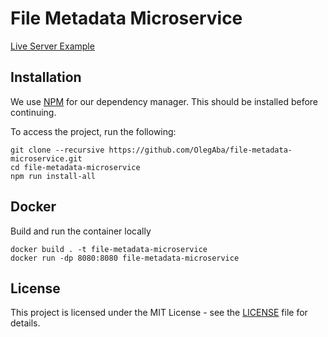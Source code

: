 # File Metadata Microservice
[Live Server Example](https://file-metadata-microservice.fly.dev/)

## Installation
We use [NPM](https://www.npmjs.com/get-npm) for our dependency manager. This should be installed before continuing.

To access the project, run the following:
```
git clone --recursive https://github.com/OlegAba/file-metadata-microservice.git
cd file-metadata-microservice
npm run install-all
```

## Docker
Build and run the container locally
```
docker build . -t file-metadata-microservice
docker run -dp 8080:8080 file-metadata-microservice
```

## License
This project is licensed under the MIT License - see the [LICENSE](https://github.com/OlegAba/file-metadata-microservice/blob/main/LICENSE) file for details.